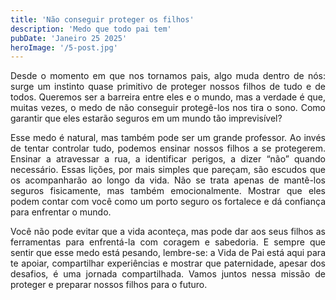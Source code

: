 ```yaml
---
title: 'Não conseguir proteger os filhos'
description: 'Medo que todo pai tem'
pubDate: 'Janeiro 25 2025'
heroImage: '/5-post.jpg'
---
```

<p style="text-align:justify">
Desde o momento em que nos tornamos pais, algo muda dentro de nós: surge um instinto quase primitivo de proteger nossos filhos de tudo e de todos. Queremos ser a barreira entre eles e o mundo, mas a verdade é que, muitas vezes, o medo de não conseguir protegê-los nos tira o sono. Como garantir que eles estarão seguros em um mundo tão imprevisível?
</p>
<p style="text-align:justify">
Esse medo é natural, mas também pode ser um grande professor. Ao invés de tentar controlar tudo, podemos ensinar nossos filhos a se protegerem. Ensinar a atravessar a rua, a identificar perigos, a dizer “não” quando necessário. Essas lições, por mais simples que pareçam, são escudos que os acompanharão ao longo da vida. Não se trata apenas de mantê-los seguros fisicamente, mas também emocionalmente. Mostrar que eles podem contar com você como um porto seguro os fortalece e dá confiança para enfrentar o mundo.
</p>
<p style="text-align:justify">
Você não pode evitar que a vida aconteça, mas pode dar aos seus filhos as ferramentas para enfrentá-la com coragem e sabedoria. E sempre que sentir que esse medo está pesando, lembre-se: a Vida de Pai está aqui para te apoiar, compartilhar experiências e mostrar que paternidade, apesar dos desafios, é uma jornada compartilhada. Vamos juntos nessa missão de proteger e preparar nossos filhos para o futuro.
</p>